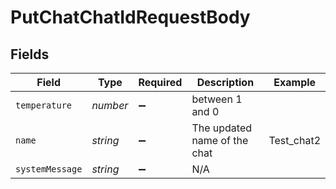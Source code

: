 # PutChatChatIdRequestBody


## Fields

| Field                        | Type                         | Required                     | Description                  | Example                      |
| ---------------------------- | ---------------------------- | ---------------------------- | ---------------------------- | ---------------------------- |
| `temperature`                | *number*                     | :heavy_minus_sign:           | between 1 and 0              |                              |
| `name`                       | *string*                     | :heavy_minus_sign:           | The updated name of the chat | Test_chat2                   |
| `systemMessage`              | *string*                     | :heavy_minus_sign:           | N/A                          |                              |